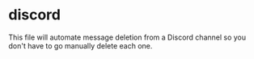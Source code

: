 # discord
This file will automate message deletion from a Discord channel so you don't have to go manually delete each one.

